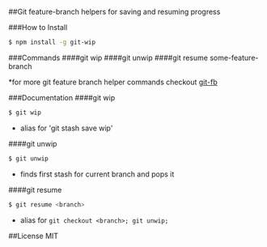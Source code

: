 ##Git feature-branch helpers for saving and resuming progress

###How to Install

```sh
$ npm install -g git-wip
```

###Commands
####git wip
####git unwip
####git resume some-feature-branch

*for more git feature branch helper commands checkout [git-fb](https://github.com/tjmehta/git-fb)

###Documentation
####git wip
```sh
$ git wip
```
* alias for 'git stash save wip'

####git unwip
```sh
$ git unwip
```
* finds first stash for current branch and pops it

####git resume
```sh
$ git resume <branch>
```
* alias for ```git checkout <branch>; git unwip;```

##License
MIT

